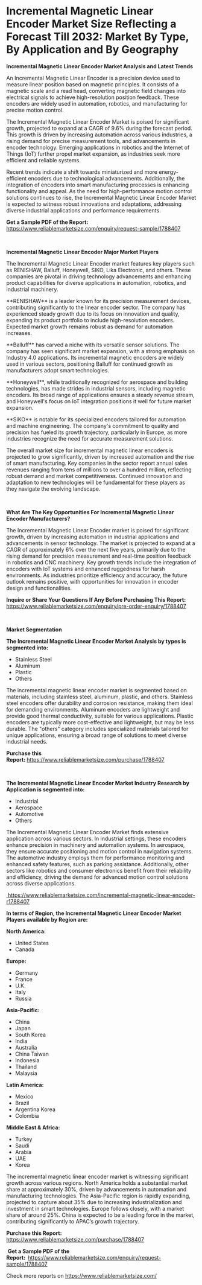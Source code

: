 <p><h1>Incremental Magnetic Linear Encoder Market Size Reflecting a Forecast Till 2032: Market By Type, By Application and By Geography</h1></p><p><strong>Incremental Magnetic Linear Encoder Market Analysis and Latest Trends</strong></p>
<p><p>An Incremental Magnetic Linear Encoder is a precision device used to measure linear position based on magnetic principles. It consists of a magnetic scale and a read head, converting magnetic field changes into electrical signals to achieve high-resolution position feedback. These encoders are widely used in automation, robotics, and manufacturing for precise motion control. </p><p>The Incremental Magnetic Linear Encoder Market is poised for significant growth, projected to expand at a CAGR of 9.6% during the forecast period. This growth is driven by increasing automation across various industries, a rising demand for precise measurement tools, and advancements in encoder technology. Emerging applications in robotics and the Internet of Things (IoT) further propel market expansion, as industries seek more efficient and reliable systems. </p><p>Recent trends indicate a shift towards miniaturized and more energy-efficient encoders due to technological advancements. Additionally, the integration of encoders into smart manufacturing processes is enhancing functionality and appeal. As the need for high-performance motion control solutions continues to rise, the Incremental Magnetic Linear Encoder Market is expected to witness robust innovations and adaptations, addressing diverse industrial applications and performance requirements.</p></p>
<p><strong>Get a Sample PDF of the Report:&nbsp;</strong> <a href="https://www.reliablemarketsize.com/enquiry/request-sample/1788407?utm_campaign=2526&utm_medium=2&utm_source=Github&utm_content=ia&utm_term=06042025&utm_id=incremental-magnetic-linear-encoder">https://www.reliablemarketsize.com/enquiry/request-sample/1788407</a></p>
<p>&nbsp;</p>
<p><strong>Incremental Magnetic Linear Encoder Major Market Players</strong></p>
<p><p>The Incremental Magnetic Linear Encoder market features key players such as RENISHAW, Balluff, Honeywell, SIKO, Lika Electronic, and others. These companies are pivotal in driving technology advancements and enhancing product capabilities for diverse applications in automation, robotics, and industrial machinery.</p><p>**RENISHAW** is a leader known for its precision measurement devices, contributing significantly to the linear encoder sector. The company has experienced steady growth due to its focus on innovation and quality, expanding its product portfolio to include high-resolution encoders. Expected market growth remains robust as demand for automation increases.</p><p>**Balluff** has carved a niche with its versatile sensor solutions. The company has seen significant market expansion, with a strong emphasis on Industry 4.0 applications. Its incremental magnetic encoders are widely used in various sectors, positioning Balluff for continued growth as manufacturers adopt smart technologies.</p><p>**Honeywell**, while traditionally recognized for aerospace and building technologies, has made strides in industrial sensors, including magnetic encoders. Its broad range of applications ensures a steady revenue stream, and Honeywell's focus on IoT integration positions it well for future market expansion.</p><p>**SIKO** is notable for its specialized encoders tailored for automation and machine engineering. The company's commitment to quality and precision has fueled its growth trajectory, particularly in Europe, as more industries recognize the need for accurate measurement solutions.</p><p>The overall market size for incremental magnetic linear encoders is projected to grow significantly, driven by increased automation and the rise of smart manufacturing. Key companies in the sector report annual sales revenues ranging from tens of millions to over a hundred million, reflecting robust demand and market competitiveness. Continued innovation and adaptation to new technologies will be fundamental for these players as they navigate the evolving landscape.</p></p>
<p>&nbsp;</p>
<p><strong>What Are The Key Opportunities For Incremental Magnetic Linear Encoder Manufacturers?</strong></p>
<p><p>The Incremental Magnetic Linear Encoder market is poised for significant growth, driven by increasing automation in industrial applications and advancements in sensor technology. The market is projected to expand at a CAGR of approximately 6% over the next five years, primarily due to the rising demand for precision measurement and real-time position feedback in robotics and CNC machinery. Key growth trends include the integration of encoders with IoT systems and enhanced ruggedness for harsh environments. As industries prioritize efficiency and accuracy, the future outlook remains positive, with opportunities for innovation in encoder design and functionalities.</p></p>
<p><strong>Inquire or Share Your Questions If Any Before Purchasing This Report:</strong> <a href="https://www.reliablemarketsize.com/enquiry/pre-order-enquiry/1788407?utm_campaign=2526&utm_medium=2&utm_source=Github&utm_content=ia&utm_term=06042025&utm_id=incremental-magnetic-linear-encoder">https://www.reliablemarketsize.com/enquiry/pre-order-enquiry/1788407</a></p>
<p>&nbsp;</p>
<p><strong>Market Segmentation</strong></p>
<p><strong>The Incremental Magnetic Linear Encoder Market Analysis by types is segmented into:</strong></p>
<p><ul><li>Stainless Steel</li><li>Aluminum</li><li>Plastic</li><li>Others</li></ul></p>
<p><p>The incremental magnetic linear encoder market is segmented based on materials, including stainless steel, aluminum, plastic, and others. Stainless steel encoders offer durability and corrosion resistance, making them ideal for demanding environments. Aluminum encoders are lightweight and provide good thermal conductivity, suitable for various applications. Plastic encoders are typically more cost-effective and lightweight, but may be less durable. The "others" category includes specialized materials tailored for unique applications, ensuring a broad range of solutions to meet diverse industrial needs.</p></p>
<p><strong>Purchase this Report:&nbsp;</strong><a href="https://www.reliablemarketsize.com/purchase/1788407?utm_campaign=2526&utm_medium=2&utm_source=Github&utm_content=ia&utm_term=06042025&utm_id=incremental-magnetic-linear-encoder">https://www.reliablemarketsize.com/purchase/1788407</a></p>
<p>&nbsp;</p>
<p><strong>The Incremental Magnetic Linear Encoder Market Industry Research by Application is segmented into:</strong></p>
<p><ul><li>Industrial</li><li>Aerospace</li><li>Automotive</li><li>Others</li></ul></p>
<p><p>The Incremental Magnetic Linear Encoder Market finds extensive application across various sectors. In industrial settings, these encoders enhance precision in machinery and automation systems. In aerospace, they ensure accurate positioning and motion control in navigation systems. The automotive industry employs them for performance monitoring and enhanced safety features, such as parking assistance. Additionally, other sectors like robotics and consumer electronics benefit from their reliability and efficiency, driving the demand for advanced motion control solutions across diverse applications.</p></p>
<p><a href="https://www.reliablemarketsize.com/incremental-magnetic-linear-encoder-r1788407?utm_campaign=2526&utm_medium=2&utm_source=Github&utm_content=ia&utm_term=06042025&utm_id=incremental-magnetic-linear-encoder">&nbsp;https://www.reliablemarketsize.com/incremental-magnetic-linear-encoder-r1788407</a></p>
<p><strong>In terms of Region, the Incremental Magnetic Linear Encoder Market Players available by Region are:</strong></p>
<p>
    <p> <strong> North America: </strong>
        <ul>
            <li>United States</li>
            <li>Canada</li>
        </ul>
        </p> 
    <p> <strong> Europe: </strong>
        <ul>
            <li>Germany</li>
            <li>France</li>
            <li>U.K.</li>
            <li>Italy</li>
            <li>Russia</li>
        </ul>
        </p> 
    <p> <strong> Asia-Pacific: </strong>
        <ul>
            <li>China</li>
            <li>Japan</li>
            <li>South Korea</li>
            <li>India</li>
            <li>Australia</li>
            <li>China Taiwan</li>
            <li>Indonesia</li>
            <li>Thailand</li>
            <li>Malaysia</li>
        </ul>
        </p> 
    <p> <strong> Latin America: </strong>
        <ul>
            <li>Mexico</li>
            <li>Brazil</li>
            <li>Argentina Korea</li>
            <li>Colombia</li>
        </ul>
        </p> 
    <p> <strong> Middle East & Africa: </strong>
        <ul>
            <li>Turkey</li>
            <li>Saudi</li>
            <li>Arabia</li>
            <li>UAE</li>
            <li>Korea</li>
        </ul>
    </p>
    </p>
<p><p>The incremental magnetic linear encoder market is witnessing significant growth across various regions. North America holds a substantial market share at approximately 30%, driven by advancements in automation and manufacturing technologies. The Asia-Pacific region is rapidly expanding, projected to capture about 35% due to increasing industrialization and investment in smart technologies. Europe follows closely, with a market share of around 25%. China is expected to be a leading force in the market, contributing significantly to APAC’s growth trajectory.</p></p>
<p><strong>Purchase this Report: </strong><a href="https://www.reliablemarketsize.com/purchase/1788407?utm_campaign=2526&utm_medium=2&utm_source=Github&utm_content=ia&utm_term=06042025&utm_id=incremental-magnetic-linear-encoder">https://www.reliablemarketsize.com/purchase/1788407</a></p>
<p>&nbsp;<strong>Get a Sample PDF of the Report:&nbsp;&nbsp;</strong><a href="https://www.reliablemarketsize.com/enquiry/request-sample/1788407?utm_campaign=2526&utm_medium=2&utm_source=Github&utm_content=ia&utm_term=06042025&utm_id=incremental-magnetic-linear-encoder">https://www.reliablemarketsize.com/enquiry/request-sample/1788407</a></p>
<p><strong></strong></p>
<p>Check more reports on <a href="https://www.reliablemarketsize.com/?utm_campaign=2526&utm_medium=2&utm_source=Github&utm_content=ia&utm_term=06042025&utm_id=incremental-magnetic-linear-encoder">https://www.reliablemarketsize.com/</a></p>